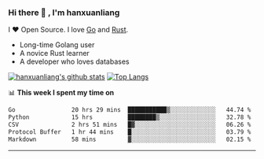 ### Hi there 👋 , I'm hanxuanliang

<!--
**hanxuanliang/hanxuanliang** is a ✨ _special_ ✨ repository because its `README.md` (this file) appears on your GitHub profile.

Here are some ideas to get you started:

- 🔭 I’m currently working on ...
- 🌱 I’m currently learning ...
- 👯 I’m looking to collaborate on ...
- 🤔 I’m looking for help with ...
- 💬 Ask me about ...
- 📫 How to reach me: ...
- 😄 Pronouns: ...
- ⚡ Fun fact: ...
-->
I ❤ Open Source. I love [Go](https://golang.org) and [Rust](https://www.rust-lang.org/zh-CN/).

* Long-time Golang user
* A novice Rust learner
* A developer who loves databases

[![hanxuanliang's github stats](https://github-readme-stats.vercel.app/api/top-langs/?username=hanxuanliang&hide=html)](https://github.com/anuraghazra/github-readme-stats)
[![Top Langs](https://github-readme-stats.vercel.app/api?username=hanxuanliang&show_icons=true&count_private=true&line_height=40)](https://github.com/anuraghazra/github-readme-stats)

📊 **This week I spent my time on**
<!--START_SECTION:waka-->

```txt
Go                20 hrs 29 mins  ███████████▒░░░░░░░░░░░░░   44.74 %
Python            15 hrs          ████████▒░░░░░░░░░░░░░░░░   32.78 %
CSV               2 hrs 51 mins   █▓░░░░░░░░░░░░░░░░░░░░░░░   06.26 %
Protocol Buffer   1 hr 44 mins    █░░░░░░░░░░░░░░░░░░░░░░░░   03.79 %
Markdown          58 mins         ▓░░░░░░░░░░░░░░░░░░░░░░░░   02.15 %
```

<!--END_SECTION:waka-->

***
